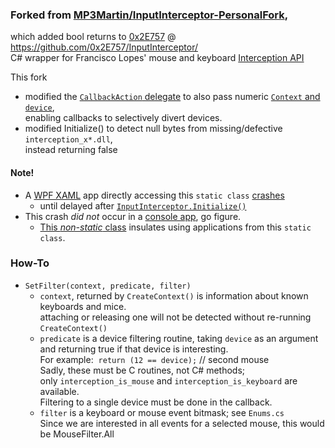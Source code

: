 ### Forked from [MP3Martin/InputInterceptor-PersonalFork](https://github.com/MP3Martin/InputInterceptor-PersonalFork),  
which added bool returns to [0x2E757](https://github.com/0x2E757) @ https://github.com/0x2E757/InputInterceptor/  
C# wrapper for Francisco Lopes' mouse and keyboard [Interception API](https://www.oblita.com/interception.html)

This fork
- modified the [`CallbackAction` delegate](blob/master/InputInterceptor/Classes/Hook.cs#L13)
 to also pass numeric [`Context` and `device`](blob/master/InputInterceptor/Classes/Hook.cs#L68),  
 enabling callbacks to selectively divert devices.
- modified Initialize() to detect null bytes from missing/defective `interception_x*.dll`,  
 instead returning false

#### Note!
- A [WPF XAML](https://github.com/blekenbleu/WPF_XAML) app directly accessing this `static class`
 [crashes](https://github.com/blekenbleu/InputIntercept/blob/3193937a7edbd6268ef19ec5ab6afa3079a4ac36/InputInterceptor/InputInterceptor.cs#L24)  
	- until delayed after [`InputInterceptor.Initialize()`](https://github.com/blekenbleu/InputIntercept/blob/3193937a7edbd6268ef19ec5ab6afa3079a4ac36/InputInterceptor/InputInterceptor.cs#L45)
- This crash <i>did not</i> occur in a [console app](https://github.com/blekenbleu/InterceptMouse), go figure.
	- [This *non-static* class](https://github.com/blekenbleu/InterceptMouse/blob/class/Intercept.cs) insulates using applications from this `static class`.

### How-To
- `SetFilter(context, predicate, filter)`  
	- `context`, returned by `CreateContext()` is information about known keyboards and mice.  
		attaching or releasing one will not be detected without re-running `CreateContext()`  
	- `predicate` is a device filtering routine, taking `device` as an argument  
		and returning true if that device is interesting.  
		For example:&nbsp; `return (12 == device);` // second mouse  
		Sadly, these must be C routines, not C# methods;  
		only `interception_is_mouse` and `interception_is_keyboard` are available.  
		Filtering to a single device must be done in the callback.
	- `filter` is a keyboard or mouse event bitmask; see `Enums.cs`  
		Since we are interested in all events for a selected mouse, this would be MouseFilter.All
